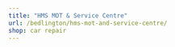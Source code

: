 ```yaml
---
title: "HMS MOT & Service Centre"
url: /bedlington/hms-mot-and-service-centre/
shop: car repair
---
```


